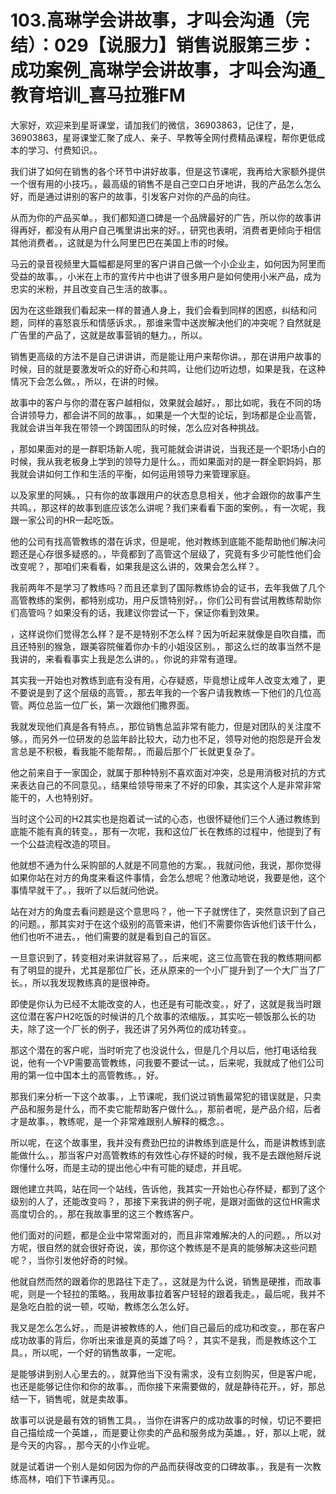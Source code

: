 # 103.高琳学会讲故事，才叫会沟通（完结）：029【说服力】销售说服第三步：成功案例_高琳学会讲故事，才叫会沟通_教育培训_喜马拉雅FM

大家好，欢迎来到星哥课堂，请加我们的微信，36903863，记住了，是，36903863，星哥课堂汇聚了成人、亲子、早教等全网付费精品课程，帮你更低成本的学习、付费知识。。

我们讲了如何在销售的各个环节中讲好故事，但是这节课呢，我再给大家额外提供一个很有用的小技巧。，最高级的销售不是自己空口白牙地讲，我的产品怎么怎么好，而是通过讲别的客户的故事，引发客户对你的产品的向往。

从而为你的产品买单。，我们都知道口碑是一个品牌最好的广告，所以你的故事讲得再好，都没有从用户自己嘴里讲出来的好。，研究也表明，消费者更倾向于相信其他消费者。，这就是为什么阿里巴巴在美国上市的时候。

马云的录音视频里大篇幅都是阿里的客户讲自己做一个小企业主，如何因为阿里而受益的故事。，小米在上市的宣传片中也讲了很多用户是如何使用小米产品，成为忠实的米粉，并且改变自己生活的故事。。

因为在这些跟我们看起来一样的普通人身上，我们会看到同样的困惑，纠结和问题，同样的喜怒哀乐和情感诉求。，那谁来雪中送炭解决他们的冲突呢？自然就是广告里的产品了，这就是故事营销的魅力。，所以。

销售更高级的方法不是自己讲讲讲，而是能让用户来帮你讲。，那在讲用户故事的时候，目的就是要激发听众的好奇心和共鸣，让他们边听边想，如果是我，在这种情况下会怎么做。，所以，在讲的时候。

故事中的客户与你的潜在客户越相似，效果就会越好。，那比如呢，我在不同的场合讲领导力，都会讲不同的故事。，如果是一个大型的论坛，到场都是企业高管，我就会讲当年我在带领一个跨国团队的时候，怎么应对各种挑战。

，那如果面对的是一群职场新人呢，我可能就会讲讲说，当我还是一个职场小白的时候，我从我老板身上学到的领导力是什么。，而如果面对的是一群全职妈妈，那我就会讲如何工作和生活的平衡，如何运用领导力来管理家庭。

以及家里的阿姨。，只有你的故事跟用户的状态息息相关，他才会跟你的故事产生共鸣。，那这样的故事到底应该怎么讲呢？我们来看看下面的案例。，有一次呢，我跟一家公司的HR一起吃饭。

他的公司有找高管教练的潜在诉求，但是呢，他对教练到底能不能帮助他们解决问题还是心存很多疑惑的。，毕竟都到了高管这个层级了，究竟有多少可能性他们会改变呢？，那咱们来看看，如果我是这么讲的，效果会怎么样？。

我前两年不是学习了教练吗？而且还拿到了国际教练协会的证书，去年我做了几个高管教练的案例，都特别成功，用户反馈特别好。，你们公司有尝试用教练帮助你们高管吗？如果没有的话，我建议你尝试一下，保证你看到效果。

，这样说你们觉得怎么样？是不是特别不怎么样？因为听起来就像是自吹自擂，而且还特别的猴急，跟美容院催着你办卡的小姐没区别。，那这么烂的故事当然不是我讲的，来看看事实上我是怎么讲的。，你说的非常有道理。

其实我一开始也对教练到底有没有用，心存疑惑，毕竟想让成年人改变太难了，更不要说是到了这个层级的高管。，那去年我的一个客户请我教练一下他们的几位高管。两位总监一位厂长，第一次跟他们撒界面。

我就发现他们真是各有特点。，那位销售总监非常有能力，但是对团队的关注度不够。，而另外一位研发的总监年龄比较大，动力也不足，领导对他的抱怨是开会发言总是不积极，看我能不能帮帮。，而最后那个厂长就更复杂了。

他之前来自于一家国企，就属于那种特别不喜欢面对冲突，总是用消极对抗的方式来表达自己的不同意见。，结果给领导带来了不好的印象，其实这个人是非常非常能干的，人也特别好。

当时这个公司的H2其实也是抱着试一试的心态，也很怀疑他们三个人通过教练到底能不能有真的转变。，那有一次呢，我和这位厂长在教练的过程中，他提到了有一个公益流程改造的项目。

他就想不通为什么采购部的人就是不同意他的方案。，我就问他，我说，那你觉得如果你站在对方的角度来看这件事情，会怎么想呢？他激动地说，我要是他，这个事情早就干了。，我听了以后就问他说。

站在对方的角度去看问题是这个意思吗？，他一下子就愣住了，突然意识到了自己的问题。，那其实对于在这个级别的高管来讲，他们不需要你告诉他们该干什么，他们也听不进去。，他们需要的就是看到自己的盲区。

一旦意识到了，转变相对来讲就容易了。，后来呢，这三位高管在我的教练期间都有了明显的提升，尤其是那位厂长，还从原来的一个小厂提升到了一个大厂当了厂长。，所以我发现教练真的是很神奇。

即使是你认为已经不太能改变的人，也还是有可能改变。，好了，这就是我当时跟这位潜在客户H2吃饭的时候讲的几个故事的浓缩版。，其实吃一顿饭那么长的功夫，除了这一个厂长的例子，我还讲了另外两位的成功转变。。

那这个潜在的客户呢，当时听完了也没说什么，但是几个月以后，他打电话给我说，他有一个VP需要高管教练，问我要不要试一试。，后来呢，我就成了他们公司用的第一位中国本土的高管教练。，好。

那我们来分析一下这个故事。，上节课呢，我们说过销售最常犯的错误就是，只卖产品和服务是什么，而不卖它能帮助客户做什么。，那前者呢，是产品介绍，后者才是故事。，教练呢，是一个非常难跟别人解释的概念。。

所以呢，在这个故事里，我并没有费劲巴拉的讲教练到底是什么，而是讲教练到底能做什么。，那当客户对高管教练的有效性心存怀疑的时候，我不是去跟他掰斥说你懂什么呀，而是主动的提出他心中有可能的疑虑，并且呢。

跟他建立共鸣，站在同一个站线，告诉他，我其实一开始也心存怀疑，都到了这个级别的人了，还能改变吗？，那接下来我讲的例子呢，是跟对面做的这位HR需求高度切合的。，那在我故事里的这三个教练客户。

他们面对的问题，都是企业中常常面对的，而且非常难解决的人的问题。，所以对方呢，很自然的就会很好奇说，诶，那你这个教练是不是真的能够解决这些问题呢？，当你引发他好奇的时候。

他就自然而然的跟着你的思路往下走了。，这就是为什么说，销售是硬推，而故事呢，则是一个轻拉的策略。，我用故事拉着客户轻轻的跟着我走。，最后呢，我并不是急吃白脸的说一顿，哎呦，教练怎么怎么好。

我又是怎么怎么好。，而是讲被教练的人，他们自己最后的成功和改变。，那在客户成功故事的背后，你听出来谁是真的英雄了吗？，其实不是我，而是教练这个工具。，所以呢，一个好的销售故事，一定呢。

是能够讲到别人心里去的。，就算他当下没有需求，没有立刻购买，但是客户呢，也还是能够记住你和你的故事。，而你接下来需要做的，就是静待花开。，好，那总结一下，销售呢，就是卖故事。

故事可以说是最有效的销售工具。，当你在讲客户的成功故事的时候，切记不要把自己描绘成一个英雄，，而是要让你卖的产品和服务成为英雄。，好，那以上呢，就是今天的内容。，那今天的小作业呢。

就是试着讲一个别人是如何因为你的产品而获得改变的口碑故事。，我是有一次教练高林，咱们下节课再见。。